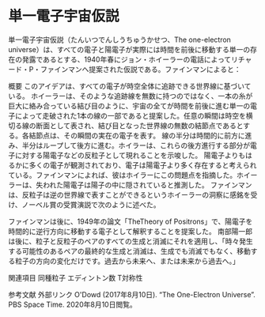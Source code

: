 # 単一電子宇宙仮説

単一電子宇宙仮説（たんいつでんしうちゅうかせつ、The one-electron universe）は、すべての電子と陽電子が実際には時間を前後に移動する単一の存在の発露であるとする、1940年春にジョン・ホイーラーの電話によってリチャード・P・ファインマンへ提案された仮説である。ファインマンによると：

概要
このアイデアは、すべての電子が時空全体に追跡できる世界線に基づいている。 ホイーラーは、そのような追跡線を無数に持つのではなく、一本の糸が巨大に絡み合っている結び目のように、宇宙の全てが時間を前後に進む単一の電子によって走破された1本の線の一部であると提案した。任意の瞬間は時空を横切る線の断面として表され、結び目となった世界線の無数の結節点であるとする。各結節点は、その瞬間の実在の電子を表す。
線の半分は時間的に前方に進み、半分はループして後方に進む。ホイラーは、これらの後方進行する部分が電子に対する陽電子などの反粒子として現れることを示唆した。
陽電子よりもはるかに多くの電子が観測されており、電子は陽電子より多く存在すると考えられている。ファインマンによれば、彼はホイラーにこの問題点を指摘した。ホイーラーは、失われた陽電子は陽子の中に隠されていると推測した。 
ファインマンは、反粒子は逆の世界線で表すことができるというホイーラーの洞察に感銘を受け、ノーベル賞の受賞演説で次のように述べた。

ファインマンは後に、1949年の論文「TheTheory of Positrons」で、陽電子を時間的に逆行方向に移動する電子として解釈することを提案した。 南部陽一郎は後に、粒子と反粒子のペアのすべての生成と消滅にそれを適用し、「時々発生する可能性のあるペアの最終的な生成と消滅は、生成でも消滅でもなく、移動する粒子の方向の変化だけです。過去から未来へ、または未来から過去へ。」

関連項目
同種粒子
エディントン数
T対称性

参考文献
外部リンク
O'Dowd (2017年8月10日). “The One-Electron Universe”. PBS Space Time. 2020年8月10日閲覧。
